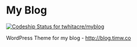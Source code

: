 My Blog
======

[ ![Codeship Status for twhitacre/myblog](https://codeship.io/projects/037f2980-4471-0132-5566-224ad7020b2f/status)](https://codeship.io/projects/44835)

WordPress Theme for my blog - http://blog.timw.co
